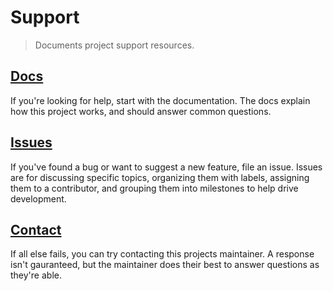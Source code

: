 # Support

> Documents project support resources.

## [Docs][]

If you're looking for help, start with the documentation. The docs explain how
this project works, and should answer common questions.

## [Issues][]

If you've found a bug or want to suggest a new feature, file an issue. Issues
are for discussing specific topics, organizing them with labels, assigning them
to a contributor, and grouping them into milestones to help drive development.

## [Contact][]

If all else fails, you can try contacting this projects maintainer. A response
isn't gauranteed, but the maintainer does their best to answer questions as
they're able.

[Docs]: ../../wiki
[Issues]: ../../issues
[Contact]: mailto:maintainer@example.com

